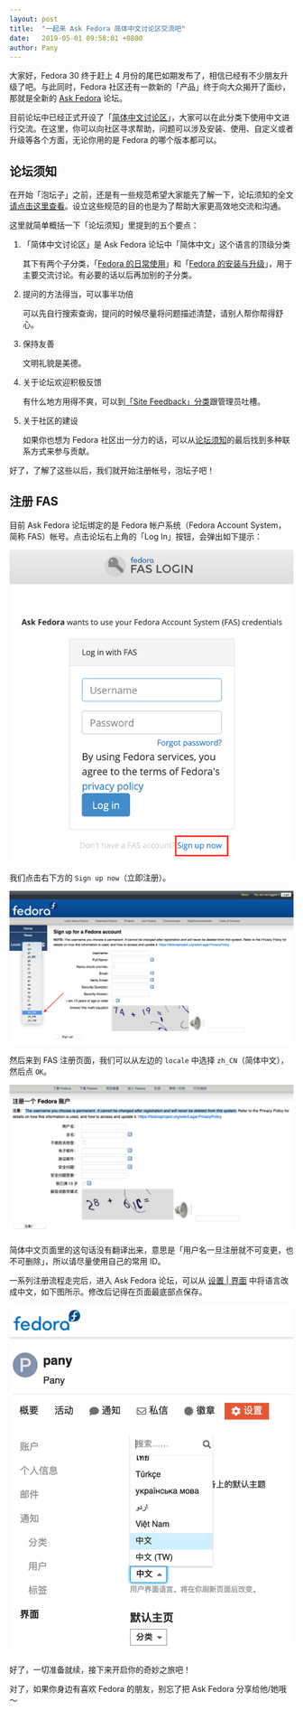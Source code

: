 ```yaml
---
layout: post
title:  "一起来 Ask Fedora 简体中文讨论区交流吧"
date:   2019-05-01 09:58:01 +0800
author: Pany
---
```


大家好，Fedora 30 终于赶上 4 月份的尾巴如期发布了，相信已经有不少朋友升级了吧。与此同时，Fedora 社区还有一款新的「产品」终于向大众揭开了面纱，那就是全新的 [Ask Fedora](https://ask.fedoraproject.org/) 论坛。

目前论坛中已经正式开设了「[简体中文讨论区](https://ask.fedoraproject.org/c/Simplified-Chinese)」，大家可以在此分类下使用中文进行交流。在这里，你可以向社区寻求帮助，问题可以涉及安装、使用、自定义或者升级等各个方面，无论你用的是 Fedora 的哪个版本都可以。

## 论坛须知

在开始「泡坛子」之前，还是有一些规范希望大家能先了解一下，论坛须知的全文[请点击这里查看](https://ask.fedoraproject.org/t/ask-fedora/215)。设立这些规范的目的也是为了帮助大家更高效地交流和沟通。

这里就简单概括一下「论坛须知」里提到的五个要点：

1. 「简体中文讨论区」是 Ask Fedora 论坛中「简体中文」这个语言的顶级分类

    其下有两个子分类，「[Fedora 的日常使用](https://ask.fedoraproject.org/c/Simplified-Chinese/on-using-Fedora)」和「[Fedora 的安装与升级](https://ask.fedoraproject.org/c/Simplified-Chinese/on-installing-or-upgrading-Fedora)」，用于主要交流讨论。有必要的话以后再加别的子分类。

2. 提问的方法得当，可以事半功倍

    可以先自行搜索查询，提问的时候尽量将问题描述清楚，请别人帮你帮得舒心。

3. 保持友善

    文明礼貌是美德。

4. 关于论坛欢迎积极反馈

    有什么地方用得不爽，可以到[「Site Feedback」分类](https://askbeta.fedoraproject.org/c/site-feedback)跟管理员吐槽。

5. 关于社区的建设

    如果你也想为 Fedora 社区出一分力的话，可以从[论坛须知](https://ask.fedoraproject.org/t/ask-fedora/215)的最后找到多种联系方式来参与贡献。

好了，了解了这些以后，我们就开始注册帐号，泡坛子吧！

## 注册 FAS

目前 Ask Fedora 论坛绑定的是 Fedora 帐户系统（Fedora Account System，简称 FAS）帐号。点击论坛右上角的「Log In」按钮，会弹出如下提示：

![](/assets/2019/05/01/1.login.png)

我们点击右下方的 `Sign up now`（立即注册）。

![](/assets/2019/05/01/2.signup-fas.png)

然后来到 FAS 注册页面，我们可以从左边的 `locale` 中选择 `zh_CN`（简体中文），然后点 `OK`。

![](/assets/2019/05/01/3.signup-fas-zh.png)

简体中文页面里的这句话没有翻译出来，意思是「用户名一旦注册就不可变更，也不可删除」，所以请尽量使用自己的常用 ID。

一系列注册流程走完后，进入 Ask Fedora 论坛，可以从 [设置 | 界面](https://ask.fedoraproject.org/u/pany/preferences/interface) 中将语言改成中文，如下图所示。修改后记得在页面最底部点保存。

![](/assets/2019/05/01/4.interface.png)

好了，一切准备就续，接下来开启你的奇妙之旅吧！

对了，如果你身边有喜欢 Fedora 的朋友，别忘了把 Ask Fedora 分享给他/她哦～
